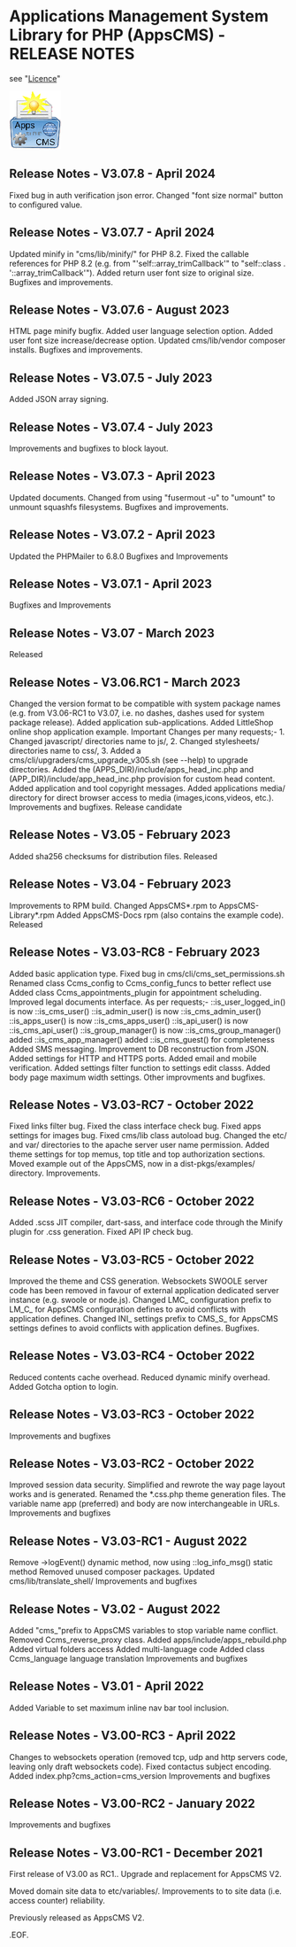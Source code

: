 Applications Management System Library for PHP (AppsCMS) - RELEASE NOTES
========================================================================
see "[Licence](index.php?cms_action=cms_text_view&uri=cms%2FLICENCE.txt)"
<!-- _SVN_build: $Id: ReleaseNotes.md 3445 2024-05-05 08:35:56Z robert0609 $ -->

![AppsCMS Logo](cms/images/AppsCMS_logo_small.gif)

Release Notes - V3.07.8 - April 2024
-------------------------------------
Fixed bug in auth verification json error.
Changed "font size normal" button to configured value.

Release Notes - V3.07.7 - April 2024
-------------------------------------
Updated minify in "cms/lib/minify/" for PHP 8.2.
Fixed the callable references for PHP 8.2 (e.g. from "'self::array_trimCallback'" to "self::class . '::array_trimCallback'").
Added return user font size to original size.
Bugfixes and improvements.

Release Notes - V3.07.6 - August 2023
-------------------------------------
HTML page minify bugfix.
Added user language selection option.
Added user font size increase/decrease option.
Updated cms/lib/vendor composer installs.
Bugfixes and improvements.

Release Notes - V3.07.5 - July 2023
-----------------------------------
Added JSON array signing.

Release Notes - V3.07.4 - July 2023
-----------------------------------
Improvements and bugfixes to block layout.

Release Notes - V3.07.3 - April 2023
------------------------------------
Updated documents.
Changed from using "fusermout -u" to "umount" to unmount squashfs filesystems.
Bugfixes and improvements.

Release Notes - V3.07.2 - April 2023
------------------------------------
Updated the PHPMailer to 6.8.0
Bugfixes and Improvements

Release Notes - V3.07.1 - April 2023
------------------------------------
Bugfixes and Improvements

Release Notes - V3.07 - March 2023
----------------------------------
Released

Release Notes - V3.06.RC1 - March 2023
--------------------------------------
Changed the version format to be compatible with system package names (e.g. from V3.06-RC1 to V3.07, i.e. no dashes, dashes used for system package release).
Added application sub-applications.
Added LittleShop online shop application example.
Important Changes per many requests;-
	1. Changed javascript/ directories name to js/,
	2. Changed stylesheets/ directories name to css/,
	3. Added a cms/cli/upgraders/cms_upgrade_v305.sh (see --help) to upgrade directories.
Added the (APPS_DIR)/include/apps_head_inc.php and (APP_DIR)/include/app_head_inc.php provision for custom head content.
Added application and tool copyright messages.
Added applications media/ directory for direct browser access to media (images,icons,videos, etc.).
Improvements and bugfixes.
Release candidate

Release Notes - V3.05 - February 2023
-------------------------------------
Added sha256 checksums for distribution files.
Released

Release Notes - V3.04 - February 2023
-------------------------------------
Improvements to RPM build.
Changed AppsCMS*.rpm to AppsCMS-Library*.rpm
Added AppsCMS-Docs rpm (also contains the example code).
Released

Release Notes - V3.03-RC8 - February 2023
-----------------------------------------
Added basic application type.
Fixed bug in cms/cli/cms_set_permissions.sh
Renamed class Ccms_config to Ccms_config_funcs to better reflect use
Added class Ccms_appointments_plugin for appointment scheluding.
Improved legal documents interface.
As per requests;-
	::is_user_logged_in() is now ::is_cms_user()
	::is_admin_user() is now ::is_cms_admin_user()
	::is_apps_user() is now ::is_cms_apps_user()
	::is_api_user() is now ::is_cms_api_user()
	::is_group_manager() is now ::is_cms_group_manager()
	added ::is_cms_app_manager()
	added ::is_cms_guest() for completeness
Added SMS messaging.
Improvement to DB reconstruction from JSON.
Added settings for HTTP and HTTPS ports.
Added email and mobile verification.
Added settings filter function to settings edit classs.
Added body page maximum width settings.
Other improvments and bugfixes.

Release Notes - V3.03-RC7 - October 2022
----------------------------------------
Fixed links filter bug.
Fixed the class interface check bug.
Fixed apps settings for images bug.
Fixed cms/lib class autoload bug.
Changed the etc/ and var/ directories to the apache server user name permission.
Added theme settings for top memus, top title and top authorization sections.
Moved example out of the AppsCMS, now in a dist-pkgs/examples/ directory.
Improvements.

Release Notes - V3.03-RC6 - October 2022
----------------------------------------
Added .scss JIT compiler, dart-sass, and interface code through the Minify plugin for .css generation.
Fixed API IP check bug.

Release Notes - V3.03-RC5 - October 2022
----------------------------------------
Improved the theme and CSS generation.
Websockets SWOOLE server code has been removed in favour of external application dedicated server instance (e.g. swoole or node.js).
Changed LMC_ configuration prefix to LM_C_ for AppsCMS configuration defines to avoid conflicts with application defines.
Changed INI_ settings prefix to CMS_S_ for AppsCMS settings defines to avoid conflicts with application defines.
Bugfixes.

Release Notes - V3.03-RC4 - October 2022
----------------------------------------
Reduced contents cache overhead.
Reduced dynamic minify overhead.
Added Gotcha option to login.

Release Notes - V3.03-RC3 - October 2022
----------------------------------------
Improvements and bugfixes

Release Notes - V3.03-RC2 - October 2022
----------------------------------------
Improved session data security.
Simplified and rewrote the way page layout works and is generated.
Renamed the *.css.php theme generation files.
The variable name app (preferred) and body are now interchangeable in URLs.
Improvements and bugfixes

Release Notes - V3.03-RC1 - August 2022
------------------------------------------
Remove ->logEvent() dynamic method, now using ::log_info_msg() static method
Removed unused composer packages.
Updated cms/lib/translate_shell/
Improvements and bugfixes

Release Notes - V3.02 - August 2022
----------------------------------
Added "cms_"prefix to AppsCMS variables to stop variable name conflict.
Removed Ccms_reverse_proxy class.
Added apps/include/apps_rebuild.php
Added virtual folders access
Added multi-language code
Added class Ccms_language language translation
Improvements and bugfixes

Release Notes - V3.01 - April 2022
----------------------------------
Added Variable to set maximum inline nav bar tool inclusion.

Release Notes - V3.00-RC3 - April 2022
------------------------------------------
Changes to websockets operation (removed tcp, udp and http servers code, leaving only draft websockets code).
Fixed contactus subject encoding.
Added index.php?cms_action=cms_version
Improvements and bugfixes

Release Notes - V3.00-RC2 - January 2022
-----------------------------------------
Improvements and bugfixes

Release Notes - V3.00-RC1 - December 2021
-----------------------------------------
First release of V3.00 as RC1..
Upgrade and replacement for AppsCMS V2.

Moved domain site data to etc/variables/.
Improvements to to site data (i.e. access counter) reliability.

Previously released as AppsCMS V2.

.EOF.

